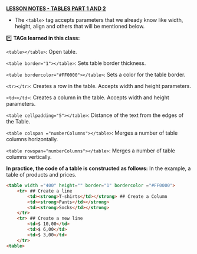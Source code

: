 <u>**LESSON NOTES - TABLES PART 1 AND 2**</u>

* The ``<table>`` tag accepts parameters that we already know like width, height, align and others that will be mentioned below.

:asterisk: **TAGs learned in this class:**

``<table></table>``: Open table.

``<table border="1"></table>``: Sets table border thickness.

``<table bordercolor="#FF0000"></table>``: Sets a color for the table border.

``<tr></tr>``: Creates a row in the table. Accepts width and height parameters.

``<td></td>``: Creates a column in the table. Accepts width and height parameters.

`<table cellpadding="5"></table>`: Distance of the text from the edges of the Table.

`<table colspan ="numberColumns"></table>`: Merges a number of table columns horizontally.

`<table rowspan="numberColumns"></table>`: Merges a number of table columns vertically.

**In practice, the code of a table is constructed as follows:** In the example, a table of products and prices.

```html
<table width ="400" height="" border="1" bordercolor ="#FF0000">
	<tr> ## Create a line
		<td><strong>T-shirts</td></strong> ## Create a Column
		<td><strong>Pants</td></strong>
		<td><strong>Socks</td></strong>
	</tr>
	<tr> ## Create a new line
    	<td>$ 10,00</td>
    	<td>$ 6,00</td>
    	<td>$ 3,00</td>
	</tr>
<table>	
```
